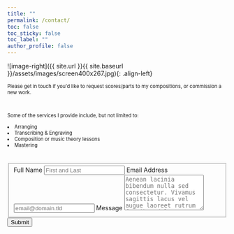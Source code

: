 ```yaml
---
title: ""
permalink: /contact/
toc: false
toc_sticky: false
toc_label: ""
author_profile: false
---
```

![image-right]({{ site.url }}{{ site.baseurl }}/assets/images/screen400x267.jpg){: .align-left}

<p style="font-size:80%;">Please get in touch if you'd like to request scores/parts to my compositions, or commission a new work.</p>
<br> <p style="font-size:80%;">Some of the services I provide include, but not limited to:</p>
  <li style="font-size:80%;">Arranging</li> 
  <li style="font-size:80%;">Transcribing & Engraving</li> 
  <li style="font-size:80%;">Composition or music theory lessons</li>
  <li style="font-size:80%;">Mastering</li>
<br>
<br>
<form id="fs-frm" name="simple-contact-form" accept-charset="utf-8" action="https://formspree.io/f/mknkeeng" method="post">
  <fieldset id="fs-frm-inputs">
    <label for="full-name">Full Name</label>
    <input type="text" name="name" id="full-name" placeholder="First and Last" required="">
    <label for="email-address">Email Address</label>
    <input type="email" name="_replyto" id="email-address" placeholder="email@domain.tld" required="">
    <label for="message">Message</label>
    <textarea rows="5" name="message" id="message" placeholder="Aenean lacinia bibendum nulla sed consectetur. Vivamus sagittis lacus vel augue laoreet rutrum faucibus dolor auctor. Donec ullamcorper nulla non metus auctor fringilla nullam quis risus." required=""></textarea>
    <input type="hidden" name="_subject" id="email-subject" value="Contact Form Submission">
  </fieldset>
  <input type="submit" value="Submit">
</form>

